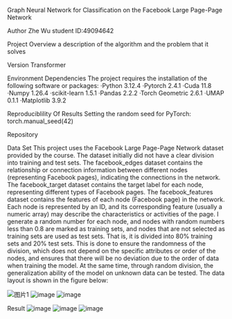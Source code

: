 Graph Neural Network for Classification on the Facebook Large Page-Page Network

Author
Zhe Wu
student ID:49094642

Project Overview
a description of the algorithm and the problem that it solves

Version Transformer

Environment Dependencies
The project requires the installation of the following software or packages:
·Python 3.12.4
·Pytorch 2.4.1
·Cuda 11.8 
·Numpy 1.26.4
·scikit-learn 1.5.1
·Pandas 2.2.2
·Torch Geometric 2.6.1
·UMAP 0.1.1
·Matplotlib 3.9.2

 Reproduciblility Of Results
Setting the random seed for PyTorch: torch.manual_seed(42)

Repository




Data Set
This project uses the Facebook Large Page-Page Network dataset provided by the course. The dataset initially did not have a clear division into training and test sets. The facebook_edges dataset contains the relationship or connection information between different nodes (representing Facebook pages), indicating the connections in the network. The facebook_target dataset contains the target label for each node, representing different types of Facebook pages. The facebook_features dataset contains the features of each node (Facebook page) in the network. Each node is represented by an ID, and its corresponding feature (usually a numeric array) may describe the characteristics or activities of the page. I generate a random number for each node, and nodes with random numbers less than 0.8 are marked as training sets, and nodes that are not selected as training sets are used as test sets. That is, it is divided into 80% training sets and 20% test sets. This is done to ensure the randomness of the division, which does not depend on the specific attributes or order of the nodes, and ensures that there will be no deviation due to the order of data when training the model. At the same time, through random division, the generalization ability of the model on unknown data can be tested. The data layout is shown in the figure below:

![图片1](https://github.com/user-attachments/assets/79ec6647-d5e5-4976-a11d-a7d369ac2f81)
![image](https://github.com/user-attachments/assets/b9e71cbd-d5df-4175-a493-619376d6b5e8)
![image](https://github.com/user-attachments/assets/5808e22c-26ee-4f23-809e-eda2c395a3c1)

Result
![image](https://github.com/user-attachments/assets/0d1c557c-12fb-4610-aa6c-b4250a7e981b)
![image](https://github.com/user-attachments/assets/bc1f734a-fe17-4f0f-8790-c71289144233)
![image](https://github.com/user-attachments/assets/aee19182-2bfd-42cd-ad1c-214ac22f03e0)




